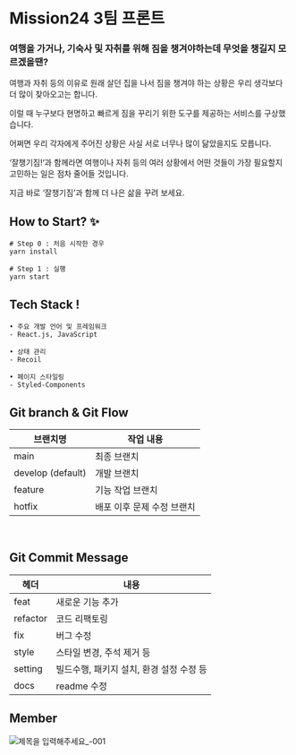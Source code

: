 # Mission24 3팀 프론트

### 여행을 가거나, 기숙사 및 자취를 위해 짐을 챙겨야하는데 무엇을 챙길지 모르겠을땐? <br/>

여행과 자취 등의 이유로 원래 살던 집을 나서 짐을 챙겨야 하는 상황은 우리 생각보다 더 많이 찾아오고는 합니다.

이럴 때 누구보다 현명하고 빠르게 짐을 꾸리기 위한 도구를 제공하는 서비스를 구상했습니다.

어쩌면 우리 각자에게 주어진 상황은 사실 서로 너무나 많이 닮았을지도 모릅니다.

‘잘챙기짐!‘과 함께라면 여행이나 자취 등의 여러 상황에서 어떤 것들이 가장 필요할지 고민하는 일은 점차 줄어들 것입니다.

지금 바로 ‘잘챙기짐’과 함께 더 나은 삶을 꾸려 보세요.

## How to Start? ✨

```
# Step 0 : 처음 시작한 경우
yarn install

# Step 1 : 실행
yarn start
```

## Tech Stack !

```
• 주요 개발 언어 및 프레임워크
- React.js, JavaScript

• 상태 관리
- Recoil

• 페이지 스타일링
- Styled-Components

```

## Git branch & Git Flow

| 브랜치명          | 작업 내용                  |
| ----------------- | -------------------------- |
| main              | 최종 브랜치                |
| develop (default) | 개발 브랜치                |
| feature           | 기능 작업 브랜치           |
| hotfix            | 배포 이후 문제 수정 브랜치 |

<br/>

## Git Commit Message

| 헤더     | 내용                                     |
| -------- | ---------------------------------------- |
| feat     | 새로운 기능 추가                         |
| refactor | 코드 리팩토링                            |
| fix      | 버그 수정                                |
| style    | 스타일 변경, 주석 제거 등                |
| setting  | 빌드수행, 패키지 설치, 환경 설정 수정 등 |
| docs     | readme 수정                              |

## Member

![제목을 입력해주세요_-001](https://user-images.githubusercontent.com/81766889/187050587-d1ac0588-e7d6-43b7-a65c-287641b53f35.png)
